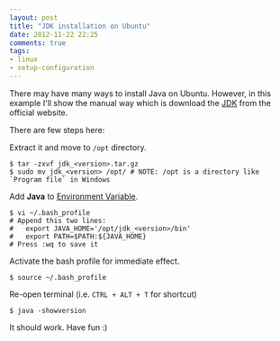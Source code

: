 ```yaml
---
layout: post
title: "JDK installation on Ubuntu"
date: 2012-11-22 22:25
comments: true
tags:
- linux
- setup-configuration
---
```


There may have many ways to install Java on Ubuntu. However, in this example I'll show the manual way which is download the [JDK](http://www.oracle.com/technetwork/java/javase/downloads/index.html) from the official website.

There are few steps here:

Extract it and move to `/opt` directory.

```
$ tar -zxvf jdk_<version>.tar.gz
$ sudo mv jdk_<version> /opt/ # NOTE: /opt is a directory like `Program file` in Windows
```

Add **Java** to [Environment Variable](http://en.wikipedia.org/wiki/Environment_variable).

```
$ vi ~/.bash_profile
# Append this two lines:
#   export JAVA_HOME='/opt/jdk_<version>/bin'
#   export PATH=$PATH:${JAVA_HOME}
# Press :wq to save it
```

Activate the bash profile for immediate effect.

```
$ source ~/.bash_profile
```

Re-open terminal (i.e. `CTRL + ALT + T` for shortcut)

```
$ java -showversion
```

It should work. Have fun :)
